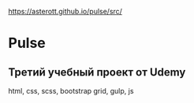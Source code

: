 https://asterott.github.io/pulse/src/

# Pulse

## Третий учебный проект от Udemy
html, css, sсss, bootstrap grid, gulp, js
